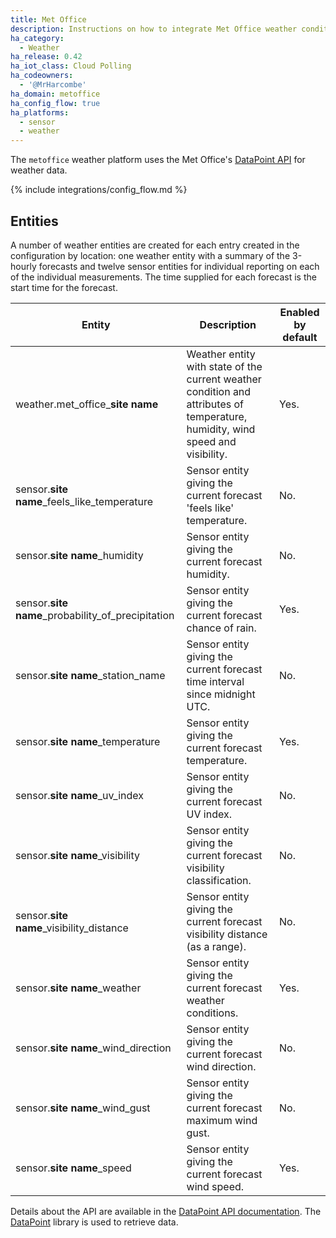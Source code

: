 ```yaml
---
title: Met Office
description: Instructions on how to integrate Met Office weather conditions into Home Assistant.
ha_category:
  - Weather
ha_release: 0.42
ha_iot_class: Cloud Polling
ha_codeowners:
  - '@MrHarcombe'
ha_domain: metoffice
ha_config_flow: true
ha_platforms:
  - sensor
  - weather
---
```


The `metoffice` weather platform uses the Met Office's [DataPoint API](https://www.metoffice.gov.uk/datapoint) for weather data.

{% include integrations/config_flow.md %}

## Entities

A number of weather entities are created for each entry created in the configuration by location: one weather entity with a summary of the 3-hourly forecasts and twelve sensor entities for individual reporting on each of the individual measurements. The time supplied for each forecast is the start time for the forecast.

|Entity|Description|Enabled by default|
|------|-----------|------------------|
|weather.met_office_**site name**|Weather entity with state of the current weather condition and attributes of temperature, humidity, wind speed and visibility.|Yes.|
|sensor.**site name**_feels_like_temperature|Sensor entity giving the current forecast 'feels like' temperature.|No.|
|sensor.**site name**_humidity|Sensor entity giving the current forecast humidity.|No.|
|sensor.**site name**_probability_of_precipitation|Sensor entity giving the current forecast chance of rain.|Yes.|
|sensor.**site name**_station_name|Sensor entity giving the current forecast time interval since midnight UTC.|No.|
|sensor.**site name**_temperature|Sensor entity giving the current forecast temperature.|Yes.|
|sensor.**site name**_uv_index|Sensor entity giving the current forecast UV index.|No.|
|sensor.**site name**_visibility|Sensor entity giving the current forecast visibility classification.|No.|
|sensor.**site name**_visibility_distance|Sensor entity giving the current forecast visibility distance (as a range).|No.|
|sensor.**site name**_weather|Sensor entity giving the current forecast weather conditions.|Yes.|
|sensor.**site name**_wind_direction|Sensor entity giving the current forecast wind direction.|No.|
|sensor.**site name**_wind_gust|Sensor entity giving the current forecast maximum wind gust.|No.|
|sensor.**site name**_speed|Sensor entity giving the current forecast wind speed.|Yes.|

Details about the API are available in the [DataPoint API documentation](https://www.metoffice.gov.uk/services/data/datapoint/api-reference). The [DataPoint](https://github.com/EJEP/datapoint-python) library is used to retrieve data.
